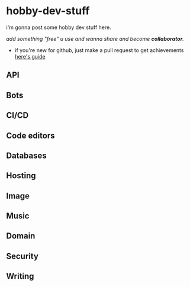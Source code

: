 # hobby-dev-stuff

i'm gonna post some hobby dev stuff here.

*add something "free" u use and wanna share and become **collaborator**.*
* if you're new for github, just make a pull request to get achievements [here's guide](https://docs.github.com/en/pull-requests/collaborating-with-pull-requests/proposing-changes-to-your-work-with-pull-requests/creating-a-pull-request)

## API

## Bots

## CI/CD

## Code editors

## Databases

## Hosting

## Image

## Music

## Domain

## Security

## Writing
